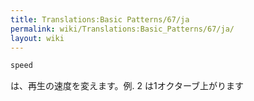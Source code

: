 ```yaml
---
title: Translations:Basic Patterns/67/ja
permalink: wiki/Translations:Basic_Patterns/67/ja/
layout: wiki
---
```


``` Haskell
speed
```

は、再生の速度を変えます。例. 2 は1オクターブ上がります
